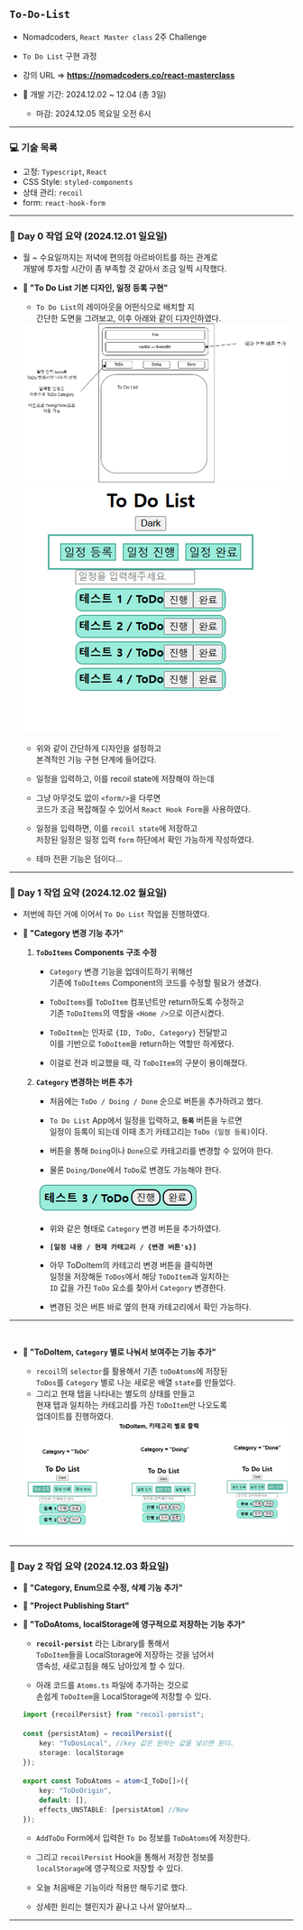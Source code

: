 ## `To-Do-List`

- Nomadcoders, `React Master class` 2주 Challenge
- `To Do List` 구현 과정

- 강의 URL => **https://nomadcoders.co/react-masterclass**
- 📆 개발 기간: 2024.12.02 ~ 12.04 (총 3일)
    - 마감: 2024.12.05 목요일 오전 6시

---

### 💻 기술 목록
- 고정: `Typescript`, `React`
- CSS Style: `styled-components`
- 상태 관리: `recoil`
- form: `react-hook-form`

---

### 📆 Day 0 작업 요약 (2024.12.01 일요일)
- 월 ~ 수요일까지는 저녁에 편의점 아르바이트를 하는 관계로 <br/>
    개발에 투자할 시간이 좀 부족할 것 같아서 조금 일찍 시작했다.

- **📑 "To Do List 기본 디자인, 일정 등록 구현"**
    - `To Do List`의 레이아웃을 어떤식으로 배치할 지 <br/>
        간단한 도면을 그려보고, 이후 아래와 같이 디자인하였다.

    <img src="refImgs/layouts.png"/>

    <img src="refImgs/20241201_todolist_작업물.png">

    - 위와 같이 간단하게 디자인을 설정하고 <br/>
        본격적인 기능 구현 단계에 들어갔다.
    - 일정을 입력하고, 이를 recoil state에 저장해야 하는데
    - 그냥 아무것도 없이 `<form/>`을 다루면 <br/>
        코드가 조금 복잡해질 수 있어서 `React Hook Form`을 사용하였다.
    
    - 일정을 입력하면, 이를 `recoil state`에 저장하고 <br/>
    저장된 일정은 일정 입력 `form` 하단에서 확인 가능하게 작성하였다.

    - 테마 전환 기능은 덤이다...

---

### 📆 Day 1 작업 요약 (2024.12.02 월요일)
- 저번에 하던 거에 이어서 `To Do List` 작업을 진행하였다.

- **📑 "Category 변경 기능 추가"**
    1. **`ToDoItems` Components 구조 수정**
        - `Category` 변경 기능을 업데이트하기 위해선 <br/>
        기존에 `ToDoItems` Component의 코드를 수정할 필요가 생겼다.
        - `ToDoItems`를 `ToDoItem` 컴포넌트만 return하도록 수정하고 <br/>
        기존 `ToDoItems`의 역할을 `<Home />`으로 이관시켰다.

        - `ToDoItem`는 인자로 `{ID, ToDo, Category}` 전달받고 <br/>
        이를 기반으로 `ToDoItem`을 return하는 역할만 하게됐다.

        - 이걸로 전과 비교했을 때, 각 `ToDoItem`의 구분이 용이해졌다.
    
    2. **`Category` 변경하는 버튼 추가**
        - 처음에는 `ToDo / Doing / Done` 순으로 버튼을 추가하려고 했다.

        - `To Do List` App에서 일정을 입력하고, **`등록`** 버튼을 누르면 <br/>
        일정이 등록이 되는데 이때 초기 카테고리는 `ToDo (일정 등록)`이다.

        - 버튼을 통해 `Doing`이나 `Done`으로 카테고리를 변경할 수 있어야 한다.

        - 물론 `Doing/Done`에서 `ToDo`로 변경도 가능해야 한다.

        <img src="refImgs/20241202_categoryBtn.png">

        - 위와 같은 형태로 `Category` 변경 버튼을 추가하였다.
        - **`[일정 내용 / 현재 카테고리 / {변경 버튼's}]`**

        - 아무 ToDoItem의 카테고리 변경 버튼을 클릭하면 <br/>
        일정을 저장해둔 `ToDos`에서 해당 `ToDoItem`과 일치하는 <br/>
        `ID` 값을 가진 `ToDo` 요소를 찾아서 `Category` 변경한다.

        - 변경된 것은 버튼 바로 옆의 현재 카테고리에서 확인 가능하다.

---
<br/>

- **📑 "ToDoItem, `Category` 별로 나눠서 보여주는 기능 추가"**

    - `recoil`의 `selector`를 활용해서 기존 `toDoAtoms`에 저장된 <br/>
    `ToDos`를 `Category` 별로 나눈 새로운 배열 `state`를 만들었다.
    - 그리고 현재 탭을 나타내는 별도의 상태를 만들고 <br/>
    현재 탭과 일치하는 카테고리를 가진 `ToDoItem`만 나오도록 <br/>
    업데이트를 진행하였다.

    <img src="refImgs/20241202_ToDoItems.png">

---

### 📆 Day 2 작업 요약 (2024.12.03 화요일)

- **📑 "Category, Enum으로 수정, 삭제 기능 추가"**

- **📑 "Project Publishing Start"**

- **📑 "ToDoAtoms, localStorage에 영구적으로 저장하는 기능 추가"**
    - **`recoil-persist`** 라는 Library를 통해서 <br/>
    `ToDoItem`들을 LocalStorage에 저장하는 것을 넘어서 <br/>
    영속성, 새로고침을 해도 남아있게 할 수 있다.

    - 아래 코드를 `Atoms.ts` 파일에 추가하는 것으로 <br/>
    손쉽게 `ToDoItem`을 LocalStorage에 저장할 수 있다.

    ``` ts
    import {recoilPersist} from "recoil-persist";

    const {persistAtom} = recoilPersist({
        key: "ToDosLocal", //key 값은 원하는 값을 넣으면 된다.
        storage: localStorage
    });

    export const ToDoAtoms = atom<I_ToDo[]>({
        key: "ToDoOrigin",
        default: [],
        effects_UNSTABLE: [persistAtom] //New
    });
    ```

    - `AddToDo` Form에서 입력한 `To Do` 정보를 `ToDoAtoms`에 저장한다.
    - 그리고 `recoilPersist` Hook을 통해서 저장한 정보를 <br/>
    `localStorage`에 영구적으로 저장할 수 있다.

    - 오늘 처음배운 기능이라 적용만 해두기로 했다.
    - 상세한 원리는 챌린지가 끝나고 나서 알아보자...

---



